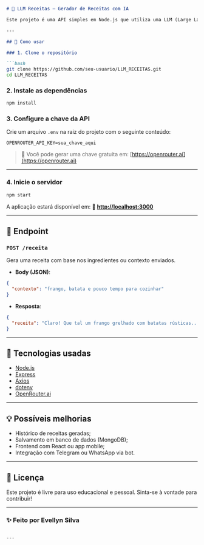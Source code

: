 ````markdown
# 🧠 LLM Receitas – Gerador de Receitas com IA

Este projeto é uma API simples em Node.js que utiliza uma LLM (Large Language Model) via [OpenRouter.ai](https://openrouter.ai) para gerar sugestões de receitas com base em ingredientes ou contextos fornecidos pelo usuário.

---

## 🚀 Como usar

### 1. Clone o repositório

```bash
git clone https://github.com/seu-usuario/LLM_RECEITAS.git
cd LLM_RECEITAS
````

### 2. Instale as dependências

```bash
npm install
```

### 3. Configure a chave da API

Crie um arquivo `.env` na raiz do projeto com o seguinte conteúdo:

```env
OPENROUTER_API_KEY=sua_chave_aqui
```

> 🔑 Você pode gerar uma chave gratuita em: [https://openrouter.ai](https://openrouter.ai)

---

### 4. Inicie o servidor

```bash
npm start
```

A aplicação estará disponível em:
📍 **[http://localhost:3000](http://localhost:3000)**

---

## 📡 Endpoint

### `POST /receita`

Gera uma receita com base nos ingredientes ou contexto enviados.

* **Body (JSON)**:

```json
{
  "contexto": "frango, batata e pouco tempo para cozinhar"
}
```

* **Resposta**:

```json
{
  "receita": "Claro! Que tal um frango grelhado com batatas rústicas..."
}
```

---

## 🧱 Tecnologias usadas

* [Node.js](https://nodejs.org)
* [Express](https://expressjs.com)
* [Axios](https://axios-http.com)
* [dotenv](https://github.com/motdotla/dotenv)
* [OpenRouter.ai](https://openrouter.ai)

---

## 💡 Possíveis melhorias

* Histórico de receitas geradas;
* Salvamento em banco de dados (MongoDB);
* Frontend com React ou app mobile;
* Integração com Telegram ou WhatsApp via bot.

---

## 📄 Licença

Este projeto é livre para uso educacional e pessoal. Sinta-se à vontade para contribuir!

---

### ✨ Feito por Evellyn Silva

```

---


